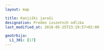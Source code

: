 ```yaml
---
layout: map

title: Kanjiški jaraši
designation: Predeo izuzetnih odlika
last_modified_at: 2018-05-25T23:19:57+02:00

geoSrbija:
  L1_301: [17]
---
```

